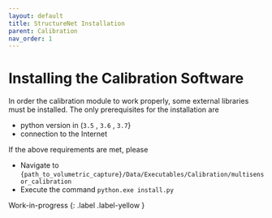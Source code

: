 ```yaml
---
layout: default
title: StructureNet Installation
parent: Calibration
nav_order: 1
---
```


# Installing the Calibration Software

In order the calibration module to work properly, some external libraries must be installed. The only prerequisites for the installation are
* python version in (`3.5` , `3.6` , `3.7`}
* connection to the Internet

If the above requirements are met, please
- Navigate to `{path_to_volumetric_capture}/Data/Executables/Calibration/multisensor_calibration`
- Execute the command `python.exe install.py`

Work-in-progress
{: .label .label-yellow }